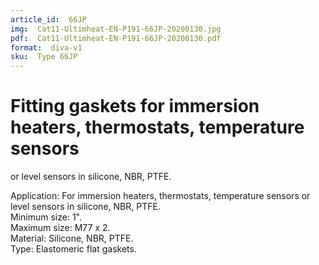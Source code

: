 ```yaml
---
article_id:  66JP
img:  Cat11-Ultimheat-EN-P191-66JP-20200130.jpg
pdf:  Cat11-Ultimheat-EN-P191-66JP-20200130.pdf
format:  diva-v1
sku:  Type 66JP
---
```


# Fitting gaskets for immersion heaters, thermostats, temperature sensors 
or level sensors in silicone, NBR, PTFE. 


Application: For immersion heaters, thermostats, temperature sensors or level sensors in silicone, NBR, PTFE.  
Minimum size: 1".  
Maximum size: M77 x 2.  
Material: Silicone, NBR, PTFE.  
Type: Elastomeric flat gaskets.  
